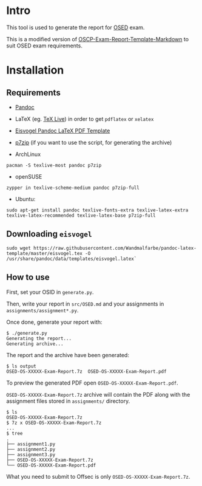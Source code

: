 # Intro
This tool is used to generate the report for [OSED](https://www.offensive-security.com/exp301-osed/) exam.

This is a modified version of [OSCP-Exam-Report-Template-Markdown](https://github.com/noraj/OSCP-Exam-Report-Template-Markdown) to suit OSED exam requirements.

# Installation
## Requirements

- [Pandoc](https://pandoc.org/installing.html)
- LaTeX (eg. [TeX Live](http://www.tug.org/texlive/)) in order to get `pdflatex` or `xelatex`
- [Eisvogel Pandoc LaTeX PDF Template](https://github.com/Wandmalfarbe/pandoc-latex-template#installation)
- [p7zip](http://p7zip.sourceforge.net/) (if you want to use the script, for generating the archive)

- ArchLinux 

```
pacman -S texlive-most pandoc p7zip
```

- openSUSE 

```
zypper in texlive-scheme-medium pandoc p7zip-full
```

- Ubuntu: 

```
sudo apt-get install pandoc texlive-fonts-extra texlive-latex-extra texlive-latex-recommended texlive-latex-base p7zip-full
```

## Downloading `eisvogel`

```
sudo wget https://raw.githubusercontent.com/Wandmalfarbe/pandoc-latex-template/master/eisvogel.tex -O /usr/share/pandoc/data/templates/eisvogel.latex`
```

## How to use

First, set your OSID in `generate.py`.

Then, write your report in `src/OSED.md` and your assignments in `assignments/assignment*.py`.

Once done, generate your report with:

```
$ ./generate.py
Generating the report...
Generating archive...
```

The report and the archive have been generated:

```
$ ls output
OSED-OS-XXXXX-Exam-Report.7z  OSED-OS-XXXXX-Exam-Report.pdf
```

To preview the generated PDF open `OSED-OS-XXXXX-Exam-Report.pdf`.

`OSED-OS-XXXXX-Exam-Report.7z` archive will contain the PDF along with the assignment files stored in `assignments/` directory.

```
$ ls
OSED-OS-XXXXX-Exam-Report.7z
$ 7z x OSED-OS-XXXXX-Exam-Report.7z
...
$ tree
.
├── assignment1.py
├── assignment2.py
├── assignment3.py
├── OSED-OS-XXXXX-Exam-Report.7z
└── OSED-OS-XXXXX-Exam-Report.pdf
```

What you need to submit to Offsec is only `OSED-OS-XXXXX-Exam-Report.7z`.
